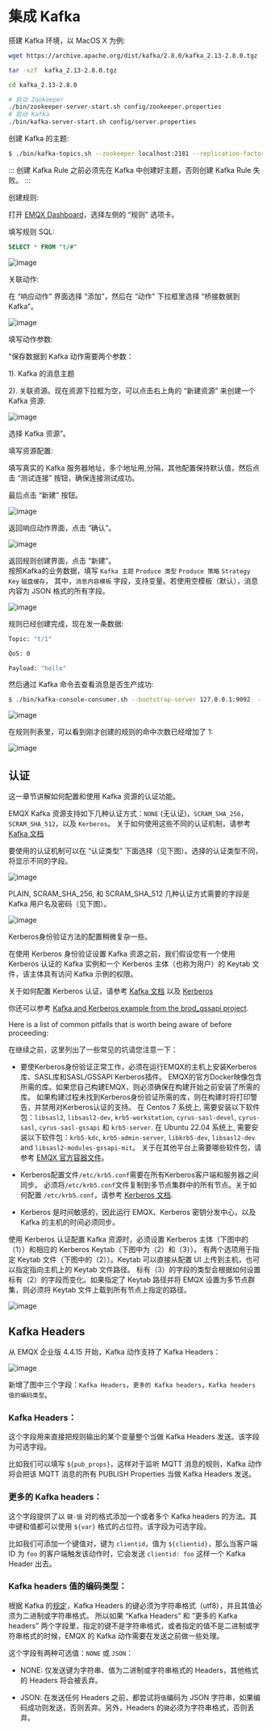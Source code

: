 # 集成 Kafka

搭建 Kafka 环境，以 MacOS X 为例:

```bash
wget https://archive.apache.org/dist/kafka/2.8.0/kafka_2.13-2.8.0.tgz

tar -xzf  kafka_2.13-2.8.0.tgz

cd kafka_2.13-2.8.0

# 启动 Zookeeper
./bin/zookeeper-server-start.sh config/zookeeper.properties
# 启动 Kafka
./bin/kafka-server-start.sh config/server.properties
```

创建 Kafka 的主题:

```bash
$ ./bin/kafka-topics.sh --zookeeper localhost:2181 --replication-factor 1 --partitions 1 --topic testTopic --create
```

:::
创建 Kafka Rule 之前必须先在 Kafka 中创建好主题，否则创建 Kafka Rule 失败。
:::

创建规则:

打开 [EMQX Dashboard](http://127.0.0.1:18083/#/rules)，选择左侧的 “规则” 选项卡。

填写规则 SQL:

```sql
SELECT * FROM "t/#"
```

![image](./assets/rule-engine/rule_sql.png)

关联动作:

在 “响应动作” 界面选择 “添加”，然后在 “动作” 下拉框里选择 “桥接数据到 Kafka”。

![image](./assets/rule-engine/kafka-action-0@2x.png)

填写动作参数:

“保存数据到 Kafka 动作需要两个参数：

1). Kafka 的消息主题

2). 关联资源。现在资源下拉框为空，可以点击右上角的 “新建资源” 来创建一个 Kafka 资源:

![image](./assets/rule-engine/kafka-resource-0@2x.png)

选择 Kafka 资源”。

填写资源配置:

填写真实的 Kafka 服务器地址，多个地址用,分隔，其他配置保持默认值，然后点击 “测试连接” 按钮，确保连接测试成功。

最后点击 “新建” 按钮。

![image](./assets/rule-engine/kafka-resource-2@2x.png)

返回响应动作界面，点击 “确认”。

![image](./assets/rule-engine/kafka-action-1@2x.png)

返回规则创建界面，点击 “新建”。
</br>按照Kafka的业务数据，填写 `Kafka 主题` `Produce 类型` `Produce 策略`  `Strategy Key`  `磁盘缓存`，
其中，`消息内容模板` 字段，支持变量。若使用空模板（默认），消息内容为 JSON 格式的所有字段。

![image](./assets/rule-engine/kafka-rulesql-1@2x.png)

规则已经创建完成，现在发一条数据:

```bash
Topic: "t/1"

QoS: 0

Payload: "hello"
```

然后通过 Kafka 命令去查看消息是否生产成功:

```bash
$ ./bin/kafka-console-consumer.sh --bootstrap-server 127.0.0.1:9092  --topic testTopic --from-beginning
```

![image](./assets/rule-engine/kafka-consumer.png)

在规则列表里，可以看到刚才创建的规则的命中次数已经增加了 1:

![image](./assets/rule-engine/kafka-rulelist-0@2x.png)

## 认证

这一章节讲解如何配置和使用 Kafka 资源的认证功能。

EMQX Kafka 资源支持如下几种认证方式：`NONE` (无认证)，`SCRAM_SHA_256`， `SCRAM_SHA_512`，以及 `Kerberos`。
关于如何使用这些不同的认证机制，请参考 [Kafka 文档](https://docs.confluent.io/platform/current/kafka/overview-authentication-methods.html)

要使用的认证机制可以在 “认证类型” 下面选择（见下图）。选择的认证类型不同，将显示不同的字段。

![image](./assets/rule-engine/kafka_resource_0_0.png)

PLAIN, SCRAM_SHA_256, 和 SCRAM_SHA_512 几种认证方式需要的字段是 Kafka 用户名及密码（见下图）。

![image](./assets/rule-engine/kafka_resource_0_1.png)


Kerberos身份验证方法的配置稍微复杂一些。

在使用 Kerberos 身份验证设置 Kafka 资源之前，我们假设您有一个使用 Kerberos 认证的 Kafka 实例和一个 Kerberos 主体（也称为用户）的 Keytab 文件，该主体具有访问 Kafka 示例的权限。

关于如何配置 Kerberos 认证，请参考 [Kafka 文档](https://docs.confluent.io/platform/current/kafka/authentication_sasl/authentication_sasl_gssapi.html#kafka-sasl-auth-gssapi) 以及 [Kerberos](https://web.mit.edu/kerberos/krb5-latest/doc/admin/index.html)

你还可以参考 [Kafka and Kerberos example from the brod_gssapi project](https://github.com/kafka4beam/brod_gssapi/tree/master/example).

Here is a list of common pitfalls that is worth being aware of before proceeding:

在继续之前，这里列出了一些常见的坑请您注意一下：

* 要使Kerberos身份验证正常工作，必须在运行EMQX的主机上安装Kerberos库、SASL库和SASL/GSSAPI Kerberos插件。
  EMQX的官方Docker映像包含所需的库。如果您自己构建EMQX，则必须确保在构建开始之前安装了所需的库。
  如果构建过程未找到Kerberos身份验证所需的库，则在构建时将打印警告，并禁用对Kerberos认证的支持。
  在 Centos 7 系统上, 需要安装以下软件包：`libsasl2`, `libsasl2-dev`, `krb5-workstation`,
  `cyrus-sasl-devel`, `cyrus-sasl`, `cyrus-sasl-gssapi` 和 `krb5-server`.
  在 Ubuntu 22.04 系统上, 需要安装以下软件包：`krb5-kdc`, `krb5-admin-server`, `libkrb5-dev`,
  `libsasl2-dev` and `libsasl2-modules-gssapi-mit`。
  关于在其他平台上需要哪些软件包，请参考 [EMQX 官方容器文件](https://github.com/emqx/emqx-builder)。

* Kerberos配置文件`/etc/krb5.conf`需要在所有Kerberos客户端和服务器之间同步。
  必须将`/etc/krb5.conf`文件复制到多节点集群中的所有节点。关于如何配置 `/etc/krb5.conf`，请参考
  [Kerberos 文档](https://web.mit.edu/kerberos/krb5-latest/doc/admin/conf_files/krb5_conf.html?highlight=krb5%20conf).

* Kerberos 是时间敏感的，因此运行 EMQX、Kerberos 密钥分发中心，以及 Kafka 的主机的时间必须同步。

使用 Kerberos 认证配置 Kafka 资源时，必须设置 Kerberos 主体（下图中的（1））和相应的 Kerberos Keytab（下图中为（2）和（3））。
有两个选项用于指定 Keytab 文件（下图中的（2））。Keytab 可以直接从配置 UI 上传到主机，也可以指定指向主机上的 Keytab 文件路径。
标有（3）的字段的类型会根据如何设置标有（2）的字段而变化。如果指定了 Keytab 路径并将 EMQX 设置为多节点群集，则必须将 Keytab 文件上载到所有节点上指定的路径。

![image](./assets/rule-engine/kafka_resource_0_2.png)

## Kafka Headers

从 EMQX 企业版 4.4.15 开始，Kafka 动作支持了 Kafka Headers：

![image](./assets/rule-engine/kafka_action_headers_zh.png)

新增了图中三个字段：`Kafka Headers`，`更多的 Kafka headers`，`Kafka headers 值的编码类型`。

### Kafka Headers：

这个字段用来直接把规则输出的某个变量整个当做 Kafka Headers 发送。该字段为可选字段。

比如我们可以填写 `${pub_props}`，这样对于监听 MQTT 消息的规则，Kafka 动作将会把该 MQTT 消息的所有 PUBLISH Properties 当做 Kafka Headers 发送。

### 更多的 Kafka headers：

这个字段提供了以 `键-值` 对的格式添加一个或者多个 Kafka headers 的方法。其中键和值都可以使用 `${var}` 格式的占位符。该字段为可选字段。

比如我们可添加一个键值对，键为 `clientid`，值为 `${clientid}`，那么当客户端 ID 为 `foo` 的客户端触发该动作时，它会发送 `clientid: foo` 这样一个 Kafka Header 出去。

### Kafka headers 值的编码类型：

根据 Kafka 的[规定](https://cwiki.apache.org/confluence/display/KAFKA/KIP-82+-+Add+Record+Headers)，Kafka Headers 的键必须为字符串格式（utf8），并且其值必须为二进制或字符串格式。
所以如果 “Kafka Headers” 和 “更多的 Kafka headers” 两个字段里，指定的键不是字符串格式，或者指定的值不是二进制或字符串格式的时候，EMQX 的 Kafka 动作需要在发送之前做一些处理。

这个字段有两种可选值：`NONE` 或 `JSON`：

- NONE: 仅发送键为字符串、值为二进制或字符串格式的 Headers，其他格式的 Headers 将会被丢弃。

- JSON: 在发送任何 Headers 之前，都尝试将`值`编码为 JSON 字符串，如果编码成功则发送，否则丢弃。另外，Headers 的`键`必须为字符串格式，否则丢弃。
